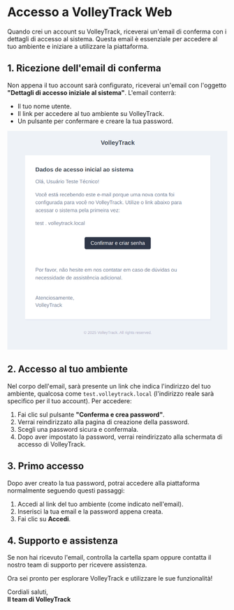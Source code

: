 # Accesso a VolleyTrack Web

Quando crei un account su VolleyTrack, riceverai un'email di conferma con i dettagli di accesso al sistema. Questa email è essenziale per accedere al tuo ambiente e iniziare a utilizzare la piattaforma.

## 1. Ricezione dell'email di conferma

Non appena il tuo account sarà configurato, riceverai un'email con l'oggetto **"Dettagli di accesso iniziale al sistema"**. L'email conterrà:

- Il tuo nome utente.
- Il link per accedere al tuo ambiente su VolleyTrack.
- Un pulsante per confermare e creare la tua password.

![Email di conferma](./images/email-confirmation.png)

## 2. Accesso al tuo ambiente

Nel corpo dell'email, sarà presente un link che indica l'indirizzo del tuo ambiente, qualcosa come `test.volleytrack.local` (l'indirizzo reale sarà specifico per il tuo account). Per accedere:

1. Fai clic sul pulsante **"Conferma e crea password"**.
2. Verrai reindirizzato alla pagina di creazione della password.
3. Scegli una password sicura e confermala.
4. Dopo aver impostato la password, verrai reindirizzato alla schermata di accesso di VolleyTrack.

## 3. Primo accesso

Dopo aver creato la tua password, potrai accedere alla piattaforma normalmente seguendo questi passaggi:

1. Accedi al link del tuo ambiente (come indicato nell'email).
2. Inserisci la tua email e la password appena creata.
3. Fai clic su **Accedi**.

## 4. Supporto e assistenza

Se non hai ricevuto l'email, controlla la cartella spam oppure contatta il nostro team di supporto per ricevere assistenza.

Ora sei pronto per esplorare VolleyTrack e utilizzare le sue funzionalità!

Cordiali saluti,  
**Il team di VolleyTrack**
